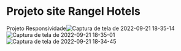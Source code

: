 # Projeto site Rangel Hotels
 Projeto Responsividade![Captura de tela de 2022-09-21 18-35-14](https://user-images.githubusercontent.com/53490825/191615018-73486e3c-cd31-4702-adb0-aee64b5daa84.png)
![Captura de tela de 2022-09-21 18-35-01](https://user-images.githubusercontent.com/53490825/191615019-ec7e40df-5277-46a7-9701-360a46052899.png)
![Captura de tela de 2022-09-21 18-34-45](https://user-images.githubusercontent.com/53490825/191615022-50ae67fa-7cae-4166-bf6c-923e4d42ea07.png)

